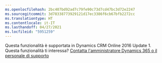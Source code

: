 ```yaml
---
ms.openlocfilehash: 2bc407bd92ad7c79fe90c73d7cd47bc3d72e2247
ms.sourcegitcommit: 3d78338773929121d17ec3386f6cb67bfb2272cc
ms.translationtype: HT
ms.contentlocale: it-IT
ms.lasthandoff: 04/27/2021
ms.locfileid: "5951259"
---
```

Questa funzionalità è supportata in Dynamics CRM Online 2016 Update 1. Questa funzionalità ti interessa? [Contatta l'amministratore Dynamics 365 o il personale di supporto](/dynamics365/customerengagement/on-premises/basics/find-administrator-support)